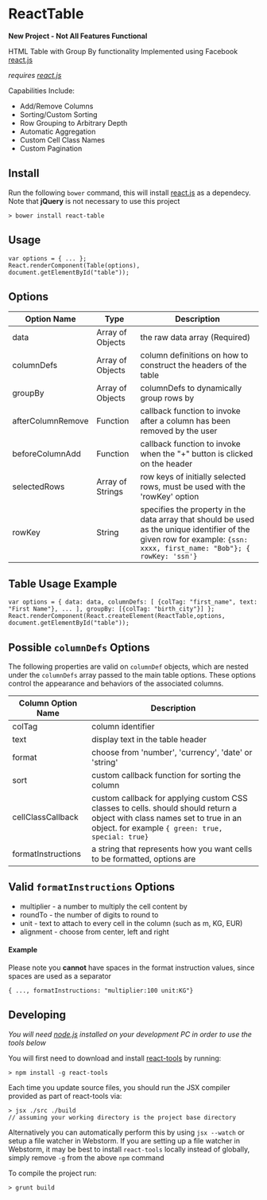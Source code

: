 # ReactTable
**New Project - Not All Features Functional**

HTML Table with Group By functionality Implemented using Facebook [react.js](https://github.com/facebook/react)

*requires [react.js](https://github.com/facebook/react)*

Capabilities Include:

- Add/Remove Columns
- Sorting/Custom Sorting
- Row Grouping to Arbitrary Depth
- Automatic Aggregation
- Custom Cell Class Names
- Custom Pagination

## Install

Run the following `bower` command, this will install [react.js](https://github.com/facebook/react) as a dependecy.
Note that **jQuery** is not necessary to use this project

    > bower install react-table

## Usage

    var options = { ... };
    React.renderComponent(Table(options), document.getElementById("table"));

## Options

Option Name        |Type              |Description
-------------------|------------------|------------
data               |Array of Objects|the raw data array (Required)
columnDefs         |Array of Objects|column definitions on how to construct the headers of the table
groupBy            |Array of Objects|columnDefs to dynamically group rows by
afterColumnRemove  |Function        |callback function to invoke after a column has been removed by the user
beforeColumnAdd    |Function        |callback function to invoke when the "+" button is clicked on the header
selectedRows       |Array of Strings|row keys of initially selected rows, must be used with the 'rowKey' option
rowKey             |String          |specifies the property in the data array that should be used as the unique identifier of the given row for example: `{ssn: xxxx, first_name: "Bob"}; { rowKey: 'ssn'}`

## Table Usage Example

    var options = { data: data, columnDefs: [ {colTag: "first_name", text: "First Name"}, ... ], groupBy: [{colTag: "birth_city"}] };
    React.renderComponent(React.createElement(ReactTable,options, document.getElementById("table"));

## Possible `columnDefs` Options
The following properties are valid on `columnDef` objects, which are nested under the `columnDefs` array passed to the main table options. These options control the appearance and behaviors of the associated columns.

Column Option Name|Description
-------|------------------
colTag | column identifier
text   | display text in the table header
format | choose from 'number', 'currency', 'date' or 'string'
sort   | custom callback function for sorting the column
cellClassCallback | custom callback for applying custom CSS classes to cells. should should return a object with class names set to true in an object. for example `{ green: true, special: true}`
formatInstructions | a string that represents how you want cells to be formatted, options are

## Valid `formatInstructions` Options

* multiplier - a number to multiply the cell content by
* roundTo - the number of digits to round to
* unit - text to attach to every cell in the column (such as m, KG, EUR)
* alignment - choose from center, left and right

#### Example
Please note you **cannot** have spaces in the format instruction values, since spaces are used as a separator

    { ..., formatInstructions: "multiplier:100 unit:KG"}

## Developing

*You will need [node.js](http://nodejs.org/download/) installed on your development PC in order to use the tools below*

You will first need to download and install [react-tools](http://facebook.github.io/react/docs/tooling-integration.html) by running:

    > npm install -g react-tools

Each time you update source files, you should run the JSX compiler provided as part of react-tools via:

    > jsx ./src ./build
    // assuming your working directory is the project base directory

Alternatively you can automatically perform this by using `jsx --watch` or setup a file watcher in Webstorm. If you are setting up a file watcher in Webstorm, it may be best to install `react-tools` locally instead of globally, simply remove `-g` from the above `npm` command

To compile the project run:

    > grunt build

